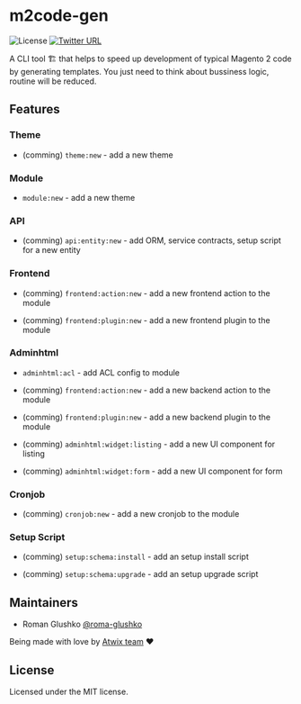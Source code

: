 # m2code-gen 

<img src="https://img.shields.io/badge/license-MIT-blue.svg?style=flat" alt="License"> [![Twitter URL](https://img.shields.io/twitter/url/http/shields.io.svg?style=social)](https://github.com/roma-glushko/m2code-gen/edit/develop/README.md)

A CLI tool 🏗 that helps to speed up development of typical Magento 2 code by generating templates. 
You just need to think about bussiness logic, routine will be reduced.

## Features

### Theme

* (comming) `theme:new` - add a new theme 

### Module

* `module:new` - add a new theme

### API

* (comming) `api:entity:new` - add ORM, service contracts, setup script for a new entity

### Frontend

* (comming) `frontend:action:new` - add a new frontend action to the module

* (comming) `frontend:plugin:new` - add a new frontend plugin to the module

### Adminhtml

* `adminhtml:acl` - add ACL config to module

* (comming) `frontend:action:new` - add a new backend action to the module

* (comming) `frontend:plugin:new` - add a new backend plugin to the module

* (comming) `adminhtml:widget:listing` - add a new UI component for listing

* (comming) `adminhtml:widget:form` - add a new UI component for form

### Cronjob

* (comming) `cronjob:new` - add a new cronjob to the module

### Setup Script

* (comming) `setup:schema:install` - add an setup install script

* (comming) `setup:schema:upgrade` - add an setup upgrade script

## Maintainers

* Roman Glushko [@roma-glushko](https://github.com/roma-glushko) 

Being made with love by [Atwix team](https://www.atwix.com/) ❤️

## License

Licensed under the MIT license.
